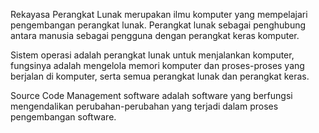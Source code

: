 Rekayasa Perangkat Lunak merupakan ilmu komputer yang mempelajari pengembangan perangkat lunak.
Perangkat lunak sebagai penghubung antara manusia sebagai pengguna dengan perangkat keras komputer.

Sistem operasi adalah perangkat lunak untuk menjalankan komputer, fungsinya adalah mengelola memori komputer dan proses-proses yang berjalan di komputer, serta semua perangkat lunak dan perangkat keras.

Source Code Management software adalah software yang berfungsi mengendalikan perubahan-perubahan yang terjadi dalam proses pengembangan software.

